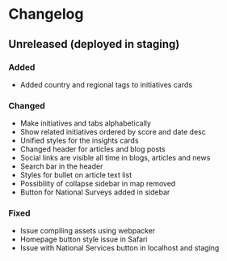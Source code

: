 # Changelog

## Unreleased (deployed in staging)

### Added

- Added country and regional tags to initiatives cards

### Changed

- Make initiatives and tabs alphabetically
- Show related initiatives ordered by score and date desc
- Unified styles for the insights cards
- Changed header for articles and blog posts
- Social links are visible all time in blogs, articles and news
- Search bar in the header
- Styles for bullet on article text list
- Possibility of collapse sidebar in map removed
- Button for National Surveys added in sidebar

### Fixed

- Issue compiling assets using webpacker
- Homepage button style issue in Safari
- Issue with National Services button in localhost and staging
